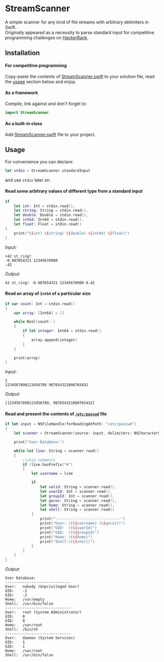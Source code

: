 # StreamScanner
A simple scanner for any kind of file streams with arbitrary delimiters in Swift.<br/>
Originally appeared as a necessity to parse standard input for competitive programming challenges on [HackerRank](https://www.hackerrank.com/).<br>

## Installation

#### For competitive programming

Copy-paste the contents of [StreamScanner.swift](StreamScanner/StreamScanner.swift) to your solution file, read the [usage](#Usage) section below and enjoy.

#### As a framework

Compile, link against and don't forget to:

```swift
import StreamScanner
```

#### As a built-in class

Add [StreamScanner.swift](StreamScanner/StreamScanner.swift) file to your project.

## Usage

For convenience you can declare:

```swift
let stdin = StreamScanner.standardInput
```
and use `stdin` later on.

#### Read some arbitrary values of different type from a standard input

```swift
if
    let int: Int = stdin.read(),
    let string: String = stdin.read(),
    let double: Double = stdin.read(),
    let int64: Int64 = stdin.read(),
    let float: Float = stdin.read()
{
    print("\(int) \(string) \(double) \(int64) \(float)")
}
```
*Input:*
```
+42 st_ring!
-0.987654321 12345678900
.42
```
*Output:*
```
42 st_ring! -0.987654321 12345678900 0.42
```

#### Read an array of `Int64` of a particular size

```swift
if var count: Int = stdin.read()
{
    var array: [Int64] = []

    while Bool(count--)
    {
        if let integer: Int64 = stdin.read()
        {
            array.append(integer)
        }
    }

    print(array)
}
```
*Input:*
```
2
1234567890123456789 987654321098765432
```
*Output:*
```
[1234567890123456789, 987654321098765432]
```

#### Read and present the contents of [`/etc/passwd`](https://en.wikipedia.org/wiki/Passwd) file

```swift
if let input = NSFileHandle(forReadingAtPath: "/etc/passwd")
{
    let scanner = StreamScanner(source: input, delimiters: NSCharacterSet(charactersInString: ":\n"))

    print("User Database:")

    while let line: String = scanner.read()
    {
        //skip comments
        if !line.hasPrefix("#")
        {
            let username = line

            if
                let valid: String = scanner.read(),
                let userId: Int = scanner.read(),
                let groupId: Int = scanner.read(),
                let gecos: String = scanner.read(),
                let home: String = scanner.read(),
                let shell: String = scanner.read()
            {
                print("------------------------------")
                print("User: \t\(username) (\(gecos))")
                print("UID:  \t\(userId)")
                print("GID:  \t\(groupId)")
                print("Home: \t\(home)")
                print("Shell:\t\(shell)")
            }
        }
    }
}
```
*Output:*
```
User Database:
------------------------------
User: 	nobody (Unprivileged User)
UID:  	-2
GID:  	-2
Home: 	/var/empty
Shell:	/usr/bin/false
------------------------------
User: 	root (System Administrator)
UID:  	0
GID:  	0
Home: 	/var/root
Shell:	/bin/sh
------------------------------
User: 	daemon (System Services)
UID:  	1
GID:  	1
Home: 	/var/root
Shell:	/usr/bin/false
```
